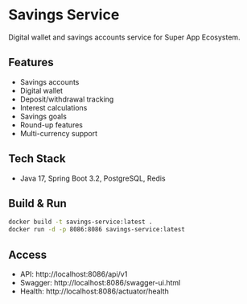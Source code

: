 # Savings Service

Digital wallet and savings accounts service for Super App Ecosystem.

## Features

- Savings accounts
- Digital wallet
- Deposit/withdrawal tracking
- Interest calculations
- Savings goals
- Round-up features
- Multi-currency support

## Tech Stack

- Java 17, Spring Boot 3.2, PostgreSQL, Redis

## Build & Run

```bash
docker build -t savings-service:latest .
docker run -d -p 8086:8086 savings-service:latest
```

## Access

- API: http://localhost:8086/api/v1
- Swagger: http://localhost:8086/swagger-ui.html
- Health: http://localhost:8086/actuator/health




